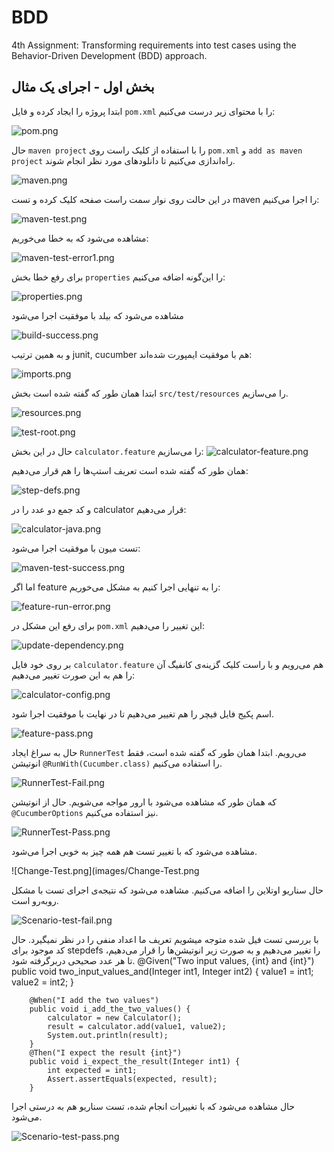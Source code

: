 # BDD
4th Assignment: Transforming requirements into test cases using the Behavior-Driven Development (BDD) approach.

## بخش اول - اجرای یک مثال


ابتدا پروژه را ایجاد کرده و فایل `pom.xml` را با محتوای زیر درست می‌کنیم:

![pom.png](images/pom.png)

حال `maven project`
را با استفاده از کلیک راست روی `pom.xml`
و `add as maven project`
راه‌اندازی می‌کنیم تا دانلود‌های مورد نظر انجام شوند.

![maven.png](images/maven.png)

در این حالت روی نوار سمت راست صفحه کلیک کرده و تست maven را اجرا می‌کنیم:

![maven-test.png](images/maven-test.png)

مشاهده می‌شود که به خطا می‌خوریم:

![maven-test-error1.png](images/maven-test-error1.png)

برای رفع خطا بخش `properties`
را این‌گونه اضافه می‌کنیم:

![properties.png](images/properties.png)

مشاهده می‌شود که بیلد با موفقیت اجرا می‌شود

![build-success.png](images/build-success.png)

و به همین ترتیب junit, cucumber هم با موفقیت ایمپورت شده‌اند:

![imports.png](images/imports.png)


ابتدا همان طور که گفته شده است بخش `src/test/resources` را می‌سازیم.

![resources.png](images/resources.png)

![test-root.png](images/test-root.png)

حال در این بخش `calculator.feature`
را می‌سازیم:
![calculator-feature.png](images/calculator-feature.png)

همان طور که گفته شده است تعریف استپ‌ها را هم قرار می‌دهیم:

![step-defs.png](images/step-defs.png)

و کد جمع دو عدد را در calculator قرار می‌دهیم:

![calculator-java.png](images/calculator-java.png)

تست میون با موفقیت اجرا می‌شود:

![maven-test-success.png](images/maven-test-success.png)

اما اگر feature را به تنهایی اجرا کنیم به مشکل می‌خوریم:

![feature-run-error.png](images/feature-run-error.png)

برای رفع این مشکل در `pom.xml` این تغییر را می‌دهیم:

![update-dependency.png](images/update-dependency.png)

بر روی خود فایل `calculator.feature`
هم می‌رویم و با راست کلیک گزینه‌ی کانفیگ آن را هم به این صورت تغییر می‌دهیم:

![calculator-config.png](images/calculator-config.png)

اسم پکیج فایل فیچر را هم تغییر می‌دهیم تا در نهایت با موفقیت اجرا شود.

![feature-pass.png](images/feature-pass.png)


حال به سراغ ایجاد `RunnerTest` می‌رویم.
ابتدا همان طور که گفته شده است، فقط انوتیشن `@RunWith(Cucumber.class)`
را استفاده می‌کنیم.

![RunnerTest-Fail.png](images/RunnerTest-Fail.png)

که همان طور که مشاهده می‌شود با ارور مواجه می‌شویم.
حال از انوتیشن `@CucumberOptions`
نیز استفاده می‌کنیم.

![RunnerTest-Pass.png](images/RunnerTest-Pass.png)

مشاهده می‌شود که با تغییر تست هم همه چیز به خوبی اجرا می‌شود.

![Change-Test.png](images/Change-Test.png

حال  سناریو اوتلاین را اضافه می‌کنیم. مشاهده می‌شود که نتیجه‌ی اجرای تست با مشکل روبه‌رو است.

![Scenario-test-fail.png](images/Scenario-test-fail.png)

با بررسی تست فیل شده متوجه میشویم تعریف ما اعداد منفی را در نظر نمیگیرد. حال کد موجود برای stepdefs را تغییر می‌دهیم و به صورت زیر انوتیشن‌ها را قرار می‌دهیم، تا هر عدد صحیحی دربرگرفته شود.
@Given("Two input values, {int} and {int}")
public void two_input_values_and(Integer int1, Integer int2) {
value1 = int1;
value2 = int2;
}
```
    @When("I add the two values")
    public void i_add_the_two_values() {
        calculator = new Calculator();
        result = calculator.add(value1, value2);
        System.out.println(result);
    }
    @Then("I expect the result {int}")
    public void i_expect_the_result(Integer int1) {
        int expected = int1;
        Assert.assertEquals(expected, result);
    }
```
حال مشاهده می‌شود که با تغییرات انجام شده، تست سناریو هم به درستی اجرا می‌شود.

![Scenario-test-pass.png](images/Scenario-test-pass.png)